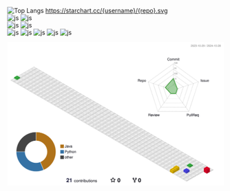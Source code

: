 
![Top Langs](https://github-readme-stats.vercel.app/api/top-langs/?username=ParkerQH)
https://starchart.cc/{username}/{repo}.svg<br>
![js](https://img.shields.io/badge/Gmail-D14836?style=for-the-badge&logo=gmail&logoColor=white)
![js](https://img.shields.io/badge/WeChat-07C160?style=for-the-badge&logo=wechat&logoColor=white)<br>
![js](https://img.shields.io/badge/Notion-000000?style=for-the-badge&logo=notion&logoColor=white)
![js](https://img.shields.io/badge/GitHub-100000?style=for-the-badge&logo=github&logoColor=white)<br>
![js](https://img.shields.io/badge/C-00599C?style=for-the-badge&logo=c&logoColor=white)
![js](https://img.shields.io/badge/Java-ED8B00?style=for-the-badge&logo=openjdk&logoColor=white)
![js](https://img.shields.io/badge/HTML-239120?style=for-the-badge&logo=html5&logoColor=white)
![js](https://img.shields.io/badge/HTML5-E34F26?style=for-the-badge&logo=html5&logoColor=white)
![js](https://img.shields.io/badge/Oracle-F80000?style=for-the-badge&logo=Oracle&logoColor=white)
<!-- 3D 잔디 이미지 -->
![](./profile-3d-contrib/profile-gitblock.svg)

